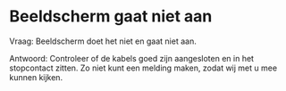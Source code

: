 # Beeldscherm gaat niet aan


Vraag:
Beeldscherm doet het niet en gaat  niet aan.

Antwoord:
Controleer of de kabels goed zijn aangesloten en in het stopcontact zitten. Zo niet kunt een melding maken, zodat wij met u mee kunnen kijken.
